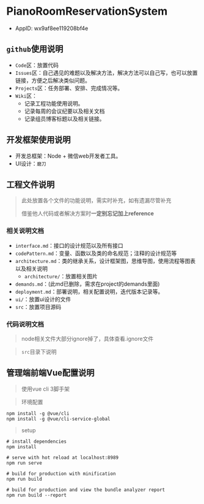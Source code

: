 # PianoRoomReservationSystem
* AppID:	wx9af8ee119208bf4e
## `github`使用说明

* `Code`区：放置代码
* `Issues`区：自己遇见的难题以及解决方法，解决方法可以自己写，也可以放置链接，方便之后解决类似问题。
* `Projects`区：任务部署、安排、完成情况等。
* `Wiki`区：
  * 记录工程功能使用说明。
  * 记录每周的会议纪要以及相关文档
  * 记录组员博客标题以及相关链接。

## 开发框架使用说明

* 开发总框架：Node + 微信web开发者工具。
* UI设计：`磨刀`

## 工程文件说明

> 此处放置各个文件的功能说明，需实时补充，如有遗漏尽管补充
>
> 借鉴他人代码或者解决方案时**一定别忘记加上reference**

### 相关说明文档

* `interface.md`：接口的设计规范以及所有接口
* `codePattern.md`：变量、函数以及类的命名规范；注释的设计规范等
* `architecture.md`：类的继承关系，设计框架图，思维导图，使用流程等图表以及相关说明
  * `architecture/`：放置相关图片
* `demands.md`：(此md已删除，需求在project的demands里面)
* `deployment.md`：部署说明，相关配置说明，迭代版本记录等。
* `ui/`：放置ui设计的文件
* `src`：放置项目源码

### 代码说明文档
> node相关文件大部分ignore掉了，具体查看.ignore文件

> `src`目录下说明

## 管理端前端Vue配置说明

> 使用vue cli 3脚手架

> 环境配置

```shell
npm install -g @vue/cli
npm install -g @vue/cli-service-global
```

> setup

```shell
# install dependencies
npm install

# serve with hot reload at localhost:8989
npm run serve

# build for production with minification
npm run build

# build for production and view the bundle analyzer report
npm run build --report
```

